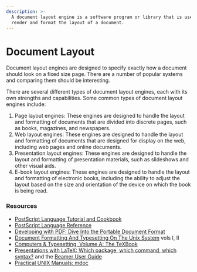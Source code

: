 ```yaml
---
description: >-
  A document layout engine is a software program or library that is used to
  render and format the layout of a document.
---
```


# Document Layout

Document layout engines are designed to specify exactly how a document should look on a fixed size page. There are a number of popular systems and comparing them should be interesting.

There are several different types of document layout engines, each with its own strengths and capabilities. Some common types of document layout engines include:

1. Page layout engines: These engines are designed to handle the layout and formatting of documents that are divided into discrete pages, such as books, magazines, and newspapers.
2. Web layout engines: These engines are designed to handle the layout and formatting of documents that are designed for display on the web, including web pages and online documents.
3. Presentation layout engines: These engines are designed to handle the layout and formatting of presentation materials, such as slideshows and other visual aids.
4. E-book layout engines: These engines are designed to handle the layout and formatting of electronic books, including the ability to adjust the layout based on the size and orientation of the device on which the book is being read.

### Resources

* [PostScript Language Tutorial and Cookbook](https://www.goodreads.com/book/show/1611082.PostScript\_Language\_Tutorial\_and\_Cookbook)
* [PostScript Language Reference](https://www.goodreads.com/book/show/2073439.PostScript\_Language\_Reference\_With\_Contains\_the\_Entire\_Text\_in\_PDF\_)
* [Developing with PDF: Dive Into the Portable Document Format](https://www.goodreads.com/book/show/18705476-developing-with-pdf)
* [Document Formatting And Typesetting On The Unix System](https://www.goodreads.com/book/show/976237.Document\_Formatting\_And\_Typesetting\_On\_The\_Unix\_System) vols I, II
* [Computers & Typesetting, Volume A: The TeXBook](https://www.goodreads.com/book/show/1190262.Computers\_Typesetting\_Volume\_A)
* [Presentations with LaTeX: Which package, which command, which syntax?](https://www.goodreads.com/book/show/22880263-presentations-with-latex) and the [Beamer User Guide](http://tug.ctan.org/macros/latex/contrib/beamer/doc/beameruserguide.pdf)
* [Practical UNIX Manuals: mdoc](http://manpages.bsd.lv/mdoc.html)
